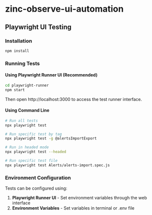 # zinc-observe-ui-automation

## Playwright UI Testing

### Installation
```bash
npm install
```

### Running Tests

#### Using Playwright Runner UI (Recommended)
```bash
cd playwright-runner
npm start
```
Then open http://localhost:3000 to access the test runner interface.

#### Using Command Line
```bash
# Run all tests
npx playwright test

# Run specific test by tag
npx playwright test -g @alertsImportExport

# Run in headed mode
npx playwright test --headed

# Run specific test file
npx playwright test Alerts/alerts-import.spec.js
```

### Environment Configuration
Tests can be configured using:
1. **Playwright Runner UI** - Set environment variables through the web interface
2. **Environment Variables** - Set variables in terminal or .env file
